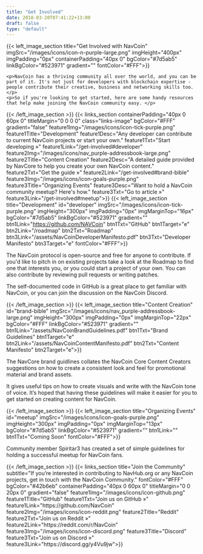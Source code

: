 ```yaml
---
title: "Get Involved"
date: 2018-03-20T07:41:22+13:00
draft: false
type: "default"
---
```

{{< left_image_section
    title="Get Involved with NavCoin"
    imgSrc="/images/icons/icon-n-purple-large.png"
    imgHeight="400px"
    imgPadding="0px"
    containerPadding="40px 0"
    bgColor="#7d5ab5"
    linkBgColor="#523971"
    gradient=""
    fontColor="#FFF">}}

    <p>NavCoin has a thriving community all over the world, and you can be part of it. It's not just for developers with blockchain expertise - people contribute their creative, business and networking skills too.</p>
    <p>So if you're looking to get started, here are some handy resources that help make joining the NavCoin community easy. </p>
{{< /left_image_section >}}
{{< links_section
    containerPadding="40px 0 60px 0"
    titleMargin="0 0 0 0"
    class="links-image"
    bgColor="#FFF"
    gradient="false"
    feature1Img="/images/icons/icon-tick-purple.png"
    feature1Title="Development"
    feature1Desc="Any developer can contribute to current NavCoin projects or start your own."
    feature1Txt="Start developing »"
    feature1Link="/get-involved#developer"
    feature2Img="/images/icons/nav_purple-addressbook-large.png"
    feature2Title="Content Creation"
    feature2Desc="A detailed guide provided by NavCore to help you create your own NavCoin content."
    feature2Txt="Get the guide »"
    feature2Link="/get-involved#brand-bible"
    feature3Img="/images/icons/icon-goals-purple.png"
    feature3Title="Organizing Events"
    feature3Desc="Want to hold a NavCoin community meetup? Here's how."
    feature3Txt="Go to article »"
    feature3Link="/get-involved#meetup">}}
{{< left_image_section
    title="Development"
    id="developer"
    imgSrc="/images/icons/icon-tick-purple.png"
    imgHeight="300px"
    imgPadding="0px"
    imgMarginTop="16px"
    bgColor="#7d5ab5"
    linkBgColor="#523971"
    gradient=""
    btn1Link="https://github.com/NAVCoin"
    btn1Txt="GitHub"
    btn1Target="e"
    btn2Link="/roadmap"
    btn2Txt="Roadmap"
    btn3Link="/assets/NavCoinDeveloperManifesto.pdf"
    btn3Txt="Developer Manifesto"
    btn3Target="e"
    fontColor="#FFF">}}
<p>The NavCoin protocol is open-source and free for anyone to contribute. If you'd like to pitch in on existing projects take a look at the Roadmap to find one that interests you, or you could start a project of your own. You can also contribute by reviewing pull requests or writing patches.</p>
<p>The self-documented code in GitHub is a great place to get familiar with NavCoin, or you can join the discussion on the NavCoin Discord.</p>
{{< /left_image_section >}}
{{< left_image_section
    title="Content Creation"
    id="brand-bible"
    imgSrc="/images/icons/nav_purple-addressbook-large.png"
    imgHeight="300px"
    imgPadding="0px"
    imgMarginTop="22px"
    bgColor="#FFF"
    linkBgColor="#523971"
    gradient=""
    btn1Link="/assets/NavCoinBrandGuidelines.pdf"
    btn1Txt="Brand Guidelines"
    btn1Target="e"
    btn2Link="/assets/NavCoinContentManifesto.pdf"
    btn2Txt="Content Manifesto"
    btn2Target="e">}}
<p>The NavCore brand guidlines collates the NavCoin Core Content Creators suggestions on how to create a consistent look and feel for promotional material and brand assets.</p>
<p>It gives useful tips on how to create visuals and write with the NavCoin tone of voice. It’s hoped that having these guidelines will make it easier for you to get started on creating content for NavCoin.</p>
{{< /left_image_section >}}
{{< left_image_section
    title="Organizing Events"
    id="meetup"
    imgSrc="/images/icons/icon-goals-purple.png"
    imgHeight="300px"
    imgPadding="0px"
    imgMarginTop="13px"
    bgColor="#7d5ab5"
    linkBgColor="#523971"
    gradient=""
    btn1Link=""
    btn1Txt="Coming Soon"
    fontColor="#FFF">}}
<p>Community member Spiritar3 has created a set of simple guidelines for holding a successful meetup for NavCoin fans.</p>
{{< /left_image_section >}}
{{< links_section
    title="Join the Community"
    subtitle="If you’re interested in contributing to NavHub.org or any NavCoin projects, get in touch with the NavCoin Community."
    fontColor="#FFF"
    bgColor="#42b6eb"
    containerPadding="40px 0 60px 0"
    titleMargin="0 0 20px 0"
    gradient="false"
    feature1Img="/images/icons/icon-github.png"
    feature1Title="GitHub"
    feature1Txt="Join us on GitHub »"
    feature1Link="https://github.com/NavCoin"
    feature2Img="/images/icons/icon-reddit.png"
    feature2Title="Reddit"
    feature2Txt="Join us on Reddit »"
    feature2Link="https://reddit.com/r/NavCoin"
    feature3Img="/images/icons/icon-discord.png"
    feature3Title="Discord"
    feature3Txt="Join us on Discord »"
    feature3Link="https://discord.gg/y4Vu9jw">}}
